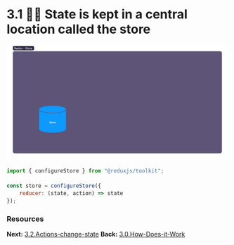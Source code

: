 
# 3.1 🤷‍♂️ State is kept in a central location called the store

![Redux-1](assets/Redux-1.png)


```javascript
import { configureStore } from "@reduxjs/toolkit";

const store = configureStore({
	reducer: (state, action) => state
});
```

### Resources

**Next:** [3.2.Actions-change-state](3.2.Actions-change-state.md)
**Back:** [3.0.How-Does-it-Work](Redux-talk/3.0.How-Does-it-Work.md)